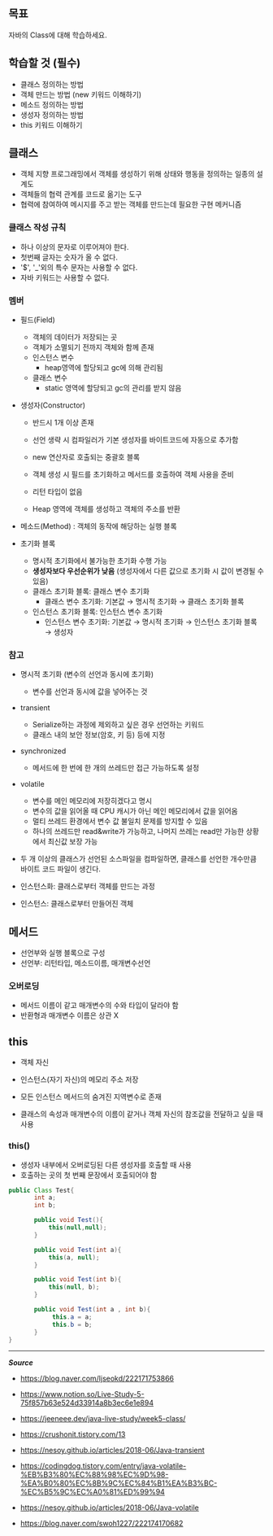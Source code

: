 ## 목표

자바의 Class에 대해 학습하세요.



## 학습할 것 (필수)

- 클래스 정의하는 방법
- 객체 만드는 방법 (new 키워드 이해하기)
- 메소드 정의하는 방법
- 생성자 정의하는 방법
- this 키워드 이해하기



##  클래스

- 객체 지향 프로그래밍에서 객체를 생성하기 위해 상태와 행동을 정의하는 일종의 설계도
- 객체들의 협력 관계를 코드로 옮기는 도구
- 협력에 참여하여 메시지를 주고 받는 객체를 만드는데 필요한 구현 메커니즘



### 클래스 작성 규칙

- 하나 이상의 문자로 이루어져야 한다.
- 첫번째 글자는 숫자가 올 수 없다.
- '$', '_'외의 특수 문자는 사용할 수 없다.
- 자바 키워드는 사용할 수 없다.



### 멤버

- 필드(Field)
  - 객체의 데이터가 저장되는 곳
  - 객체가 소멸되기 전까지 객체와 함께 존재
  - 인스턴스 변수
    - heap영역에 할당되고 gc에 의해 관리됨
  - 클래스 변수
    - static 영역에 할당되고 gc의 관리를 받지 않음

- 생성자(Constructor) 

  - 반드시 1개 이상 존재
  - 선언 생략 시 컴파일러가 기본 생성자를 바이트코드에 자동으로 추가함
  - new 연산자로 호출되는 중괄호 블록

  - 객체 생성 시 필드를 초기화하고 메서드를 호출하여 객체 사용을 준비
  - 리턴 타입이 없음
  - Heap 영역에 객체를 생성하고 객체의 주소를 반환

- 메소드(Method) : 객체의 동작에 해당하는 실행 블록
- 초기화 블록
  - 명시적 초기화에서 불가능한 초기화 수행 가능
  - **생성자보다 우선순위가 낮음** (생성자에서 다른 값으로 초기화 시 값이 변경될 수 있음)
  - 클래스 초기화 블록: 클래스 변수 초기화
    - 클래스 변수 초기화: 기본값 → 명시적 초기화 → 클래스 초기화 블록
  - 인스턴스 초기화 블록: 인스턴스 변수 초기화
       - 인스턴스 변수 초기화: 기본값 → 명시적 초기화 → 인스턴스 초기화 블록 → 생성자



### 참고

- 명시적 초기화 (변수의 선언과 동시에 초기화)
  - 변수를 선언과 동시에 값을 넣어주는 것

- transient
  -  Serialize하는 과정에 제외하고 싶은 경우 선언하는 키워드
  - 클래스 내의 보안 정보(암호, 키 등) 등에 지정

- synchronized
  - 메서드에 한 번에 한 개의 쓰레드만 접근 가능하도록 설정
- volatile
  - 변수를 메인 메모리에 저장히겠다고 명시
  - 변수의 값을 읽어올 때 CPU 캐시가 아닌 메인 메모리에서 값을 읽어옴
  - 멀티 쓰레드 환경에서 변수 값 불일치 문제를 방지할 수 있음
  - 하나의 쓰레드만 read&write가 가능하고, 나머지 쓰레는 read만 가능한 상황에서 최신값 보장 가능

- 두 개 이상의 클래스가 선언된 소스파일을 컴파일하면, 클래스를 선언한 개수만큼 바이트 코드 파일이 생긴다.
- 인스턴스화: 클래스로부터 객체를 만드는 과정
- 인스턴스: 클래스로부터 만들어진 객체



## 메서드

- 선언부와 실행 블록으로 구성
- 선언부: 리턴타입, 메소드이름, 매개변수선언



### 오버로딩

- 메서드 이름이 같고 매개변수의 수와 타입이 달라야 함
- 반환형과 매개변수 이름은 상관 X



## this

- 객체 자신
- 인스턴스(자기 자신)의 메모리 주소 저장
- 모든 인스턴스 메서드의 숨겨진 지역변수로 존재

- 클래스의 속성과 매개변수의 이름이 같거나 객체 자신의 참조값을 전달하고 싶을 때 사용

### this()

- 생성자 내부에서 오버로딩된 다른 생성자를 호출할 때 사용
- 호출하는 곳의 첫 번째 문장에서 호출되어야 함

```java
public Class Test{
       int a;
       int b;

       public void Test(){
           this(null,null);
       }

       public void Test(int a){
           this(a, null);
       }

       public void Test(int b){
           this(null, b);
       }

       public void Test(int a , int b){
            this.a = a;
            this.b = b;
       }
}
```









---

***Source***

- https://blog.naver.com/ljseokd/222171753866
- https://www.notion.so/Live-Study-5-75f857b63e524d33914a8b3ec6e1e894

- https://jeeneee.dev/java-live-study/week5-class/

- https://crushonit.tistory.com/13

- https://nesoy.github.io/articles/2018-06/Java-transient

- https://codingdog.tistory.com/entry/java-volatile-%EB%B3%80%EC%88%98%EC%9D%98-%EA%B0%80%EC%8B%9C%EC%84%B1%EA%B3%BC-%EC%B5%9C%EC%A0%81%ED%99%94
- https://nesoy.github.io/articles/2018-06/Java-volatile

- https://blog.naver.com/swoh1227/222174170682